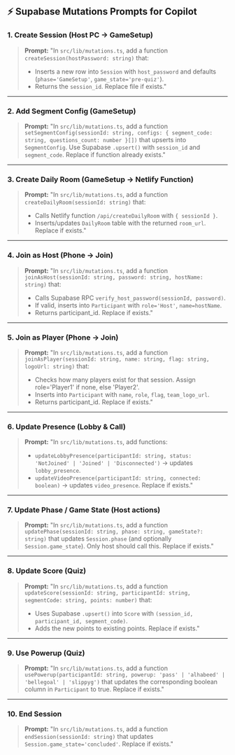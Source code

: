 ## ⚡ Supabase Mutations Prompts for Copilot

### 1. Create Session (Host PC → GameSetup)

> **Prompt:**
> "In `src/lib/mutations.ts`, add a function `createSession(hostPassword: string)` that:
>
> - Inserts a new row into `Session` with `host_password` and defaults (`phase='GameSetup'`, `game_state='pre-quiz'`).
> - Returns the `session_id`.
>   Replace file if exists."

---

### 2. Add Segment Config (GameSetup)

> **Prompt:**
> "In `src/lib/mutations.ts`, add a function `setSegmentConfig(sessionId: string, configs: { segment_code: string, questions_count: number }[])` that upserts into `SegmentConfig`.
> Use Supabase `.upsert()` with `session_id` and `segment_code`.
> Replace if function already exists."

---

### 3. Create Daily Room (GameSetup → Netlify Function)

> **Prompt:**
> "In `src/lib/mutations.ts`, add a function `createDailyRoom(sessionId: string)` that:
>
> - Calls Netlify function `/api/createDailyRoom` with `{ sessionId }`.
> - Inserts/updates `DailyRoom` table with the returned `room_url`.
>   Replace if exists."

---

### 4. Join as Host (Phone → Join)

> **Prompt:**
> "In `src/lib/mutations.ts`, add a function `joinAsHost(sessionId: string, password: string, hostName: string)` that:
>
> - Calls Supabase RPC `verify_host_password(sessionId, password)`.
> - If valid, inserts into `Participant` with `role='Host'`, `name=hostName`.
> - Returns participant_id.
>   Replace if exists."

---

### 5. Join as Player (Phone → Join)

> **Prompt:**
> "In `src/lib/mutations.ts`, add a function `joinAsPlayer(sessionId: string, name: string, flag: string, logoUrl: string)` that:
>
> - Checks how many players exist for that session. Assign role='Player1' if none, else 'Player2'.
> - Inserts into `Participant` with `name`, `role`, `flag`, `team_logo_url`.
> - Returns participant_id.
>   Replace if exists."

---

### 6. Update Presence (Lobby & Call)

> **Prompt:**
> "In `src/lib/mutations.ts`, add functions:
>
> - `updateLobbyPresence(participantId: string, status: 'NotJoined' | 'Joined' | 'Disconnected')` → updates `lobby_presence`.
> - `updateVideoPresence(participantId: string, connected: boolean)` → updates `video_presence`.
>   Replace if exists."

---

### 7. Update Phase / Game State (Host actions)

> **Prompt:**
> "In `src/lib/mutations.ts`, add a function `updatePhase(sessionId: string, phase: string, gameState?: string)` that updates `Session.phase` (and optionally `Session.game_state`).
> Only host should call this.
> Replace if exists."

---

### 8. Update Score (Quiz)

> **Prompt:**
> "In `src/lib/mutations.ts`, add a function `updateScore(sessionId: string, participantId: string, segmentCode: string, points: number)` that:
>
> - Uses Supabase `.upsert()` into `Score` with `(session_id, participant_id, segment_code)`.
> - Adds the new points to existing points.
>   Replace if exists."

---

### 9. Use Powerup (Quiz)

> **Prompt:**
> "In `src/lib/mutations.ts`, add a function `usePowerup(participantId: string, powerup: 'pass' | 'alhabeed' | 'bellegoal' | 'slippyg')` that updates the corresponding boolean column in `Participant` to true.
> Replace if exists."

---

### 10. End Session

> **Prompt:**
> "In `src/lib/mutations.ts`, add a function `endSession(sessionId: string)` that updates `Session.game_state='concluded'`.
> Replace if exists."
